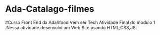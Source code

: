 # Ada-Catalago-filmes
#Curso Front End da Ada/ifood Vem ser Tech
 Atividade Final do modulo 1 .Nessa atividade desenvolvi um Web Site usando HTML,CSS,JS.
